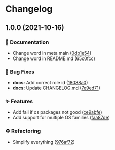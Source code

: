 # Changelog

## 1.0.0 (2021-10-16)


### 📝 Documentation

* Change word in meta main ([0db1e54](https://github.com/trallnag/ansible-role-awscli/commit/0db1e54fa49dadec44a2c738d00dc4991ad1479c))
* Change word in README.md ([65c0fcc](https://github.com/trallnag/ansible-role-awscli/commit/65c0fcc39b17ed8c3e2accd287c7362a7a5299bc))


### 🐛 Bug Fixes

* **docs:** Add correct role id ([18088a0](https://github.com/trallnag/ansible-role-awscli/commit/18088a0fe80a2bff8e324cd0b34a192cb725bb35))
* **docs:** Update CHANGELOG.md ([7e9ed71](https://github.com/trallnag/ansible-role-awscli/commit/7e9ed714d79f004aa03df3cbc8ad70cdd83bf3a5))


### ✨ Features

* Add fail if os packages not good ([ce9abfe](https://github.com/trallnag/ansible-role-awscli/commit/ce9abfec9d3d9f2ae322ad0ae660c4a1ceb6cd69))
* Add support for multiple OS families ([faa87de](https://github.com/trallnag/ansible-role-awscli/commit/faa87dee66c9fbcec2c0793b7c262b8cbee492c1))


### ♻️ Refactoring

* Simplify everything ([976af72](https://github.com/trallnag/ansible-role-awscli/commit/976af72aa9f3584b7bcbeed33db1ca42e3ade657))
